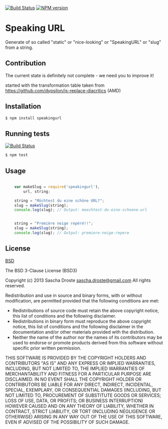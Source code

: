 [![Build Status](https://travis-ci.org/pid/speakingurl.png)](https://travis-ci.org/pid/speakingurl) [![NPM version](https://badge.fury.io/js/speakingurl.png)](http://badge.fury.io/js/speakingurl)

# Speaking URL
Generate of so called "static" or "nice-looking" or "SpeakingURL" or "slug" from a string.


## Contribution
The current state is definitely not complete - we need you to improve it! 

started with the transformation table taken from https://github.com/dypsilon/js-replace-diacritics (AMD)


## Installation

```bash
$ npm install speakingurl
```

## Running tests

[![Build Status](https://travis-ci.org/pid/speakingurl.png)](https://travis-ci.org/pid/speakingurl)

```bash
$ npm test
```

## Usage

```js

    var makeSlug = require('speakingurl'),
        url, string;

    string = "Möchtest du eine schöne URL?";
    slug = makeSlug(string);
    console.log(slug); // Output: moechtest-du-eine-schoene-url


    string = "Première neige repéré!!";
    slug = makeSlug(string);
    console.log(slug); // Output: premiere-neige-repere

```

## License
[BSD](https://raw.github.com/pid/speakingurl/master/LICENCE)

The BSD 3-Clause License (BSD3)

Copyright (c) 2013 Sascha Droste <sascha.droste@gmail.com>
All rights reserved.

Redistribution and use in source and binary forms, with or without modification, are permitted provided that the following conditions are met:

* Redistributions of source code must retain the above copyright notice, this list of conditions and the following disclaimer.
* Redistributions in binary form must reproduce the above copyright notice, this list of conditions and the following disclaimer in the documentation and/or other materials provided with the distribution.
* Neither the name of the author nor the names of its contributors may be used to endorse or promote products derived from this software without specific prior written permission.

THIS SOFTWARE IS PROVIDED BY THE COPYRIGHT HOLDERS AND CONTRIBUTORS "AS IS" AND ANY EXPRESS OR IMPLIED WARRANTIES, INCLUDING, BUT NOT LIMITED TO, THE IMPLIED WARRANTIES OF MERCHANTABILITY AND FITNESS FOR A PARTICULAR PURPOSE ARE DISCLAIMED. IN NO EVENT SHALL THE COPYRIGHT HOLDER OR CONTRIBUTORS BE LIABLE FOR ANY DIRECT, INDIRECT, INCIDENTAL, SPECIAL, EXEMPLARY, OR CONSEQUENTIAL DAMAGES (INCLUDING, BUT NOT LIMITED TO, PROCUREMENT OF SUBSTITUTE GOODS OR SERVICES; LOSS OF USE, DATA, OR PROFITS; OR BUSINESS INTERRUPTION) HOWEVER CAUSED AND ON ANY THEORY OF LIABILITY, WHETHER IN CONTRACT, STRICT LIABILITY, OR TORT (INCLUDING NEGLIGENCE OR OTHERWISE) ARISING IN ANY WAY OUT OF THE USE OF THIS SOFTWARE, EVEN IF ADVISED OF THE POSSIBILITY OF SUCH DAMAGE.
